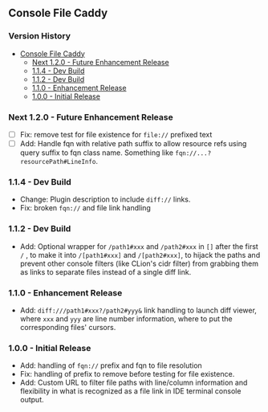 ## Console File Caddy

[TOC]: # " Version History"

### Version History
- [Console File Caddy](#console-file-caddy)
  - [Next 1.2.0 - Future Enhancement Release](#next-120---future-enhancement-release)
  - [1.1.4 - Dev Build](#114---dev-build)
  - [1.1.2 - Dev Build](#112---dev-build)
  - [1.1.0 - Enhancement Release](#110---enhancement-release)
  - [1.0.0 - Initial Release](#100---initial-release)


### Next 1.2.0 - Future Enhancement Release

* [ ] Fix: remove test for file existence for `file://` prefixed text
* [ ] Add: Handle fqn with relative path suffix to allow resource refs using query suffix to fqn
      class name. Something like `fqn://...?resourcePath#LineInfo`.

### 1.1.4 - Dev Build

* Change: Plugin description to include `diff://` links.
* Fix: broken `fqn://` and file link handling

### 1.1.2 - Dev Build

* Add: Optional wrapper for `/path1#xxx` and `/path2#xxx` in `[]` after the first `/` , to make
  it into `/[path1#xxx]` and `/[path2#xxx]`, to hijack the paths and prevent other console
  filters (like CLion's cidr filter) from grabbing them as links to separate files instead of a
  single diff link.

### 1.1.0 - Enhancement Release

* Add: `diff:///path1#xxx?/path2#yyy&` link handling to launch diff viewer, where `xxx` and
  `yyy` are line number information, where to put the corresponding files' cursors.

### 1.0.0 - Initial Release

* Add: handling of `fqn://` prefix and fqn to file resolution
* Fix: handling of prefix to remove before testing for file existence.
* Add: Custom URL to filter file paths with line/column information and flexibility in what is
  recognized as a file link in IDE terminal console output.

